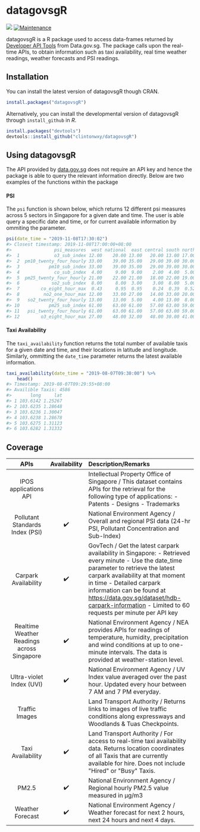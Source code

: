 # datagovsgR
![](https://travis-ci.org/clintonwxy/datagovsgR.svg?branch=master)
[![Maintenance](https://img.shields.io/badge/Maintained%3F-yes-green.svg)](https://github.com/clintonwxy/datagovsgR/graphs/commit-activity)


datagovsgR is a R package used to access data-frames returned by [Developer API Tools](https://data.gov.sg/developer) from Data.gov.sg. The package calls upon the real-time APIs, to obtain information such as taxi availability,  real time weather readings, weather forecasts and PSI readings.



## Installation

You can install the latest version of datagovsgR though CRAN.

```r
install.packages("datagovsgR")
```
Alternatively, you can install the developmental version of datagovsgR through `install_github` in *R*.

``` r
install.packages("devtools")
devtools::install_github("clintonwxy/datagovsgR")
```


## Using datagovsgR

The API provided by [data.gov.sg](https://data.gov.sg/developer) does not require an API key and hence the package is able to query the relevant information directly. Below are two examples of the functions within the package

#### PSI
The `psi` function is shown below, which returns 12 different psi measures across 5 sectors in Singapore for a given date and time. The user is able query a specific date and time, or for current available information by ommiting the parameter.

``` r
psi(date_time = "2019-11-08T17:30:02")
#> Closest timestamp: 2019-11-08T17:00:00+08:00
#>                psi_measures  west national  east central south north
#>  1             o3_sub_index 12.00    20.00 13.00   20.00 13.00 17.00
#>  2  pm10_twenty_four_hourly 33.00    39.00 35.00   29.00 39.00 30.00
#>  3           pm10_sub_index 33.00    39.00 35.00   29.00 39.00 30.00
#>  4             co_sub_index  4.00     9.00  9.00    2.00  4.00  5.00
#>  5  pm25_twenty_four_hourly 21.00    22.00 21.00   18.00 22.00 19.00
#>  6            so2_sub_index  8.00     8.00  3.00    3.00  8.00  5.00
#>  7        co_eight_hour_max  0.43     0.95  0.95    0.24  0.39  0.52
#>  8         no2_one_hour_max 12.00    33.00 27.00   14.00 33.00 20.00
#>  9   so2_twenty_four_hourly 13.00    13.00  5.00    4.00 13.00  8.00
#> 10           pm25_sub_index 61.00    63.00 61.00   57.00 63.00 59.00
#> 11   psi_twenty_four_hourly 61.00    63.00 61.00   57.00 63.00 59.00
#> 12        o3_eight_hour_max 27.00    48.00 32.00   48.00 30.00 41.00
```

#### Taxi Availability
The `taxi_availability` function returns the total number of available taxis for a given date and time, and their locations in latitude and longitude. Similarly, ommitting the `date_time` parameter returns the latest available information.

``` r
taxi_availability(date_time = "2019-08-07T09:30:00") %>% 
    head()
#> Timestamp: 2019-08-07T09:29:55+08:00
#> Availible Taxis: 4586
#>       long     lat
#> 1 103.6142 1.25267
#> 2 103.6235 1.28648
#> 3 103.6236 1.30047
#> 4 103.6238 1.28678
#> 5 103.6275 1.31123
#> 6 103.6282 1.31332
```


## Coverage

| APIs      | Availability  | Description/Remarks      | 
| :------------------:  |:---------:| :-----------------------------------------|
| IPOS applications API |  | Intellectual Property Office of Singapore / This dataset contains APIs for the retrieval for the following type of applications: - Patents - Designs - Trademarks |
| Pollutant Standards Index (PSI) | :heavy_check_mark: | National Environment Agency / Overall and regional PSI data (24-hr PSI, Pollutant Concentration and Sub-Index) |
| Carpark Availability | :heavy_check_mark: | GovTech / Get the latest carpark availability in Singapore: - Retrieved every minute - Use the date_time parameter to retrieve the latest carpark availability at that moment in time - Detailed carpark information can be found at https://data.gov.sg/dataset/hdb-carpark-information - Limited to 60 requests per minute per API key |
| Realtime Weather Readings across Singapore | :heavy_check_mark: | National Environment Agency / NEA provides APIs for readings of temperature, humidity, precipitation and wind conditions at up to one-minute intervals. The data is provided at weather-station level. |
| Ultra-violet Index (UVI) | :heavy_check_mark: | National Environment Agency / UV Index value averaged over the past hour. Updated every hour between 7 AM and 7 PM everyday. | 
| Traffic Images |  | Land Transport Authority / Returns links to images of live traffic conditions along expressways and Woodlands & Tuas Checkpoints. |
| Taxi Availability | :heavy_check_mark: | Land Transport Authority / For access to real-time taxi availability data. Returns location coordinates of all Taxis that are currently available for hire. Does not include "Hired" or "Busy" Taxis. |
| PM2.5 | :heavy_check_mark: | National Environment Agency / Regional hourly PM2.5 value measured in μg/m3 |
| Weather Forecast | :heavy_check_mark: | National Environment Agency / Weather forecast for next 2 hours, next 24 hours and next 4 days. |
